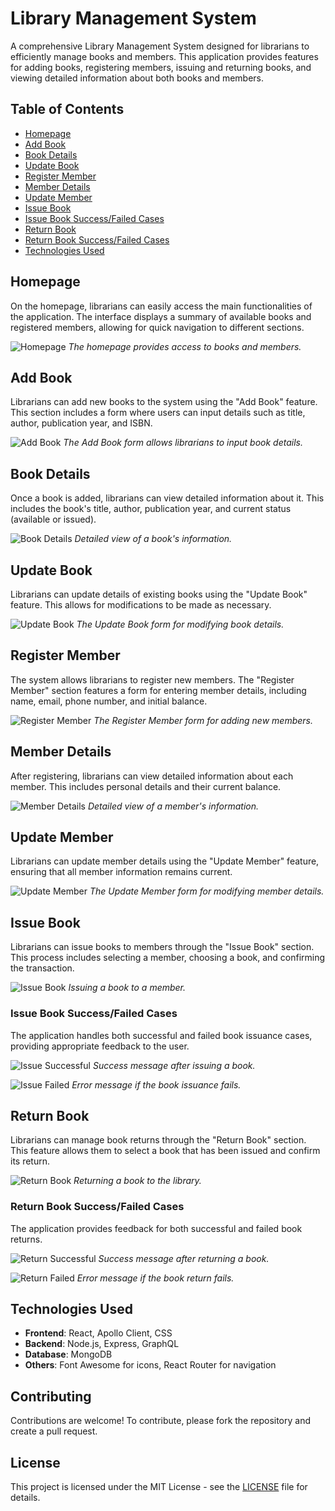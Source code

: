 # Library Management System

A comprehensive Library Management System designed for librarians to efficiently manage books and members. This application provides features for adding books, registering members, issuing and returning books, and viewing detailed information about both books and members.

## Table of Contents
- [Homepage](#homepage)
- [Add Book](#add-book)
- [Book Details](#book-details)
- [Update Book](#update-book)
- [Register Member](#register-member)
- [Member Details](#member-details)
- [Update Member](#update-member)
- [Issue Book](#issue-book)
- [Issue Book Success/Failed Cases](#issue-book-successfailed-cases)
- [Return Book](#return-book)
- [Return Book Success/Failed Cases](#return-book-successfailed-cases)
- [Technologies Used](#technologies-used)

## Homepage

On the homepage, librarians can easily access the main functionalities of the application. The interface displays a summary of available books and registered members, allowing for quick navigation to different sections.

![Homepage](https://github.com/maritimezra/Library-Management-System/blob/b173e1a587c4772efa66115e84cd4dca71e49158/images/Homepage.png)
*The homepage provides access to books and members.*

## Add Book

Librarians can add new books to the system using the "Add Book" feature. This section includes a form where users can input details such as title, author, publication year, and ISBN.

![Add Book](https://github.com/maritimezra/Library-Management-System/blob/b173e1a587c4772efa66115e84cd4dca71e49158/images/Add%20Book.png)
*The Add Book form allows librarians to input book details.*

## Book Details

Once a book is added, librarians can view detailed information about it. This includes the book's title, author, publication year, and current status (available or issued).

![Book Details](https://github.com/maritimezra/Library-Management-System/blob/b173e1a587c4772efa66115e84cd4dca71e49158/images/Book%20Details.png)
*Detailed view of a book's information.*

## Update Book

Librarians can update details of existing books using the "Update Book" feature. This allows for modifications to be made as necessary.

![Update Book](https://github.com/maritimezra/Library-Management-System/blob/b173e1a587c4772efa66115e84cd4dca71e49158/images/Update%20Book.png)
*The Update Book form for modifying book details.*

## Register Member

The system allows librarians to register new members. The "Register Member" section features a form for entering member details, including name, email, phone number, and initial balance.

![Register Member](https://github.com/maritimezra/Library-Management-System/blob/b173e1a587c4772efa66115e84cd4dca71e49158/images/Register%20Member.png)
*The Register Member form for adding new members.*

## Member Details

After registering, librarians can view detailed information about each member. This includes personal details and their current balance.

![Member Details](https://github.com/maritimezra/Library-Management-System/blob/b173e1a587c4772efa66115e84cd4dca71e49158/images/Membe%20Details.png)
*Detailed view of a member's information.*

## Update Member

Librarians can update member details using the "Update Member" feature, ensuring that all member information remains current.

![Update Member](https://github.com/maritimezra/Library-Management-System/blob/b173e1a587c4772efa66115e84cd4dca71e49158/images/Update%20Member.png)
*The Update Member form for modifying member details.*

## Issue Book

Librarians can issue books to members through the "Issue Book" section. This process includes selecting a member, choosing a book, and confirming the transaction.

![Issue Book](https://github.com/maritimezra/Library-Management-System/blob/b173e1a587c4772efa66115e84cd4dca71e49158/images/Issue%20Book.png)
*Issuing a book to a member.*

### Issue Book Success/Failed Cases

The application handles both successful and failed book issuance cases, providing appropriate feedback to the user.

![Issue Successful](https://github.com/maritimezra/Library-Management-System/blob/b173e1a587c4772efa66115e84cd4dca71e49158/images/Issue%20Successful.png)
*Success message after issuing a book.*

![Issue Failed](https://github.com/maritimezra/Library-Management-System/blob/b173e1a587c4772efa66115e84cd4dca71e49158/images/Issue%20Failed.png)
*Error message if the book issuance fails.*

## Return Book

Librarians can manage book returns through the "Return Book" section. This feature allows them to select a book that has been issued and confirm its return.

![Return Book](https://github.com/maritimezra/Library-Management-System/blob/b173e1a587c4772efa66115e84cd4dca71e49158/images/Book%20Issues.png)
*Returning a book to the library.*

### Return Book Success/Failed Cases

The application provides feedback for both successful and failed book returns.

![Return Successful](https://github.com/maritimezra/Library-Management-System/blob/b173e1a587c4772efa66115e84cd4dca71e49158/images/Return%20Successful.png)
*Success message after returning a book.*

![Return Failed](https://github.com/maritimezra/Library-Management-System/blob/b173e1a587c4772efa66115e84cd4dca71e49158/images/Return%20Failed.png)
*Error message if the book return fails.*

## Technologies Used

- **Frontend**: React, Apollo Client, CSS
- **Backend**: Node.js, Express, GraphQL
- **Database**: MongoDB
- **Others**: Font Awesome for icons, React Router for navigation

## Contributing

Contributions are welcome! To contribute, please fork the repository and create a pull request.

## License

This project is licensed under the MIT License - see the [LICENSE](LICENSE) file for details.
